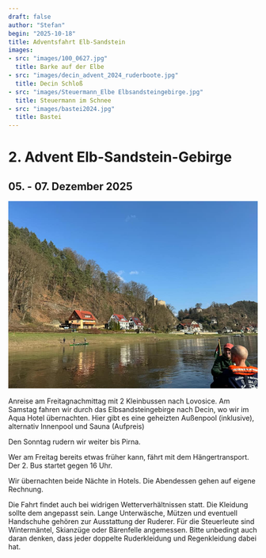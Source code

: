 ```yaml
---
draft: false
author: "Stefan"
begin: "2025-10-18"
title: Adventsfahrt Elb-Sandstein
images:
- src: "images/100_0627.jpg"
  title: Barke auf der Elbe
- src: "images/decin_advent_2024_ruderboote.jpg"
  title: Decin Schloß
- src: "images/Steuermann_Elbe Elbsandsteingebirge.jpg"
  title: Steuermann im Schnee
- src: "images/bastei2024.jpg"
  title: Bastei
---
```

# 2. Advent Elb-Sandstein-Gebirge

## 05. - 07. Dezember 2025

![Griechenland](./images/bastei2024.jpg)

Anreise am Freitagnachmittag mit 2 Kleinbussen nach Lovosice.
Am Samstag fahren wir durch das Elbsandsteingebirge nach Decin, wo wir im Aqua Hotel übernachten. Hier gibt es eine geheizten Außenpool (inklusive), alternativ Innenpool und Sauna (Aufpreis)

Den Sonntag  rudern wir weiter bis Pirna.

Wer am Freitag bereits etwas früher kann, fährt mit dem Hängertransport. Der 2. Bus startet gegen 16 Uhr.

Wir übernachten beide Nächte in Hotels.
Die Abendessen gehen auf eigene Rechnung.

Die Fahrt findet auch bei widrigen Wetterverhältnissen statt. Die Kleidung sollte dem angepasst sein. Lange Unterwäsche, Mützen und eventuell Handschuhe gehören zur Ausstattung der Ruderer. Für die Steuerleute sind Wintermäntel, Skianzüge oder Bärenfelle angemessen. Bitte unbedingt auch daran denken, dass jeder doppelte Ruderkleidung und Regenkleidung dabei hat.
